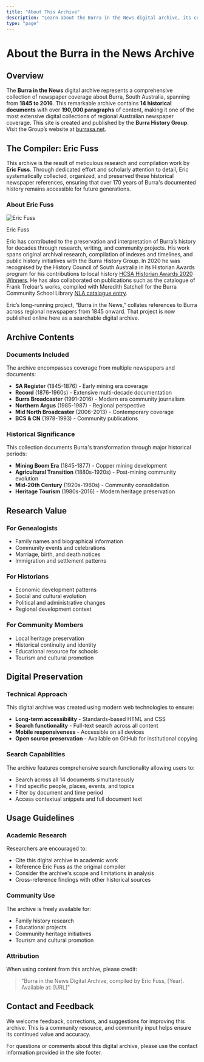 ```yaml
---
title: "About This Archive"
description: "Learn about the Burra in the News digital archive, its contents, and how to use this comprehensive historical resource."
type: "page"
---
```


# About the Burra in the News Archive

## Overview

The **Burra in the News** digital archive represents a comprehensive collection of newspaper coverage about Burra, South Australia, spanning from **1845 to 2016**. This remarkable archive contains **14 historical documents** with over **190,000 paragraphs** of content, making it one of the most extensive digital collections of regional Australian newspaper coverage. This site is created and published by the **Burra History Group**. Visit the Group’s website at [burrasa.net](https://burrasa.net/).

## The Compiler: Eric Fuss

This archive is the result of meticulous research and compilation work by **Eric Fuss**. Through dedicated effort and scholarly attention to detail, Eric systematically collected, organized, and preserved these historical newspaper references, ensuring that over 170 years of Burra's documented history remains accessible for future generations.

### About Eric Fuss

<div class="max-w-xl mx-auto text-center mb-6">
  <img src="/images/eric-fuss.jpg" alt="Eric Fuss" class="mx-auto rounded shadow" />
  <p class="text-sm text-gray-600 mt-2">Eric Fuss</p>
  </div>

Eric has contributed to the preservation and interpretation of Burra’s history for decades through research, writing, and community projects. His work spans original archival research, compilation of indexes and timelines, and public history initiatives with the Burra History Group. In 2020 he was recognised by the History Council of South Australia in its Historian Awards program for his contributions to local history [HCSA Historian Awards 2020 Winners](https://historycouncilsa.org.au/hcsa-historian-awards-2020-winners/). He has also collaborated on publications such as the catalogue of Frank Treloar’s works, compiled with Meredith Satchell for the Burra Community School Library [NLA catalogue entry](https://catalogue.nla.gov.au/catalog/5333851).

Eric’s long-running project, “Burra in the News,” collates references to Burra across regional newspapers from 1845 onward. That project is now published online here as a searchable digital archive.

## Archive Contents

### Documents Included

The archive encompasses coverage from multiple newspapers and documents:

- **SA Register** (1845-1876) - Early mining era coverage
- **Record** (1876-1960s) - Extensive multi-decade documentation  
- **Burra Broadcaster** (1991-2016) - Modern era community journalism
- **Northern Argus** (1985-1987) - Regional perspective
- **Mid North Broadcaster** (2006-2013) - Contemporary coverage
- **BCS & CN** (1978-1993) - Community publications

### Historical Significance

This collection documents Burra's transformation through major historical periods:

- **Mining Boom Era** (1845-1877) - Copper mining development
- **Agricultural Transition** (1880s-1920s) - Post-mining community evolution
- **Mid-20th Century** (1920s-1960s) - Community consolidation
- **Heritage Tourism** (1980s-2016) - Modern heritage preservation

## Research Value

### For Genealogists
- Family names and biographical information
- Community events and celebrations
- Marriage, birth, and death notices
- Immigration and settlement patterns

### For Historians
- Economic development patterns
- Social and cultural evolution
- Political and administrative changes
- Regional development context

### For Community Members
- Local heritage preservation
- Historical continuity and identity
- Educational resource for schools
- Tourism and cultural promotion

## Digital Preservation

### Technical Approach
This digital archive was created using modern web technologies to ensure:
- **Long-term accessibility** - Standards-based HTML and CSS
- **Search functionality** - Full-text search across all content
- **Mobile responsiveness** - Accessible on all devices
- **Open source preservation** - Available on GitHub for institutional copying

### Search Capabilities
The archive features comprehensive search functionality allowing users to:
- Search across all 14 documents simultaneously
- Find specific people, places, events, and topics
- Filter by document and time period
- Access contextual snippets and full document text

## Usage Guidelines

### Academic Research
Researchers are encouraged to:
- Cite this digital archive in academic work
- Reference Eric Fuss as the original compiler
- Consider the archive's scope and limitations in analysis
- Cross-reference findings with other historical sources

### Community Use
The archive is freely available for:
- Family history research
- Educational projects
- Community heritage initiatives
- Tourism and cultural promotion

### Attribution
When using content from this archive, please credit:
> "Burra in the News Digital Archive, compiled by Eric Fuss, [Year]. Available at: [URL]"

## Contact and Feedback

We welcome feedback, corrections, and suggestions for improving this archive. This is a community resource, and community input helps ensure its continued value and accuracy.

For questions or comments about this digital archive, please use the contact information provided in the site footer.

